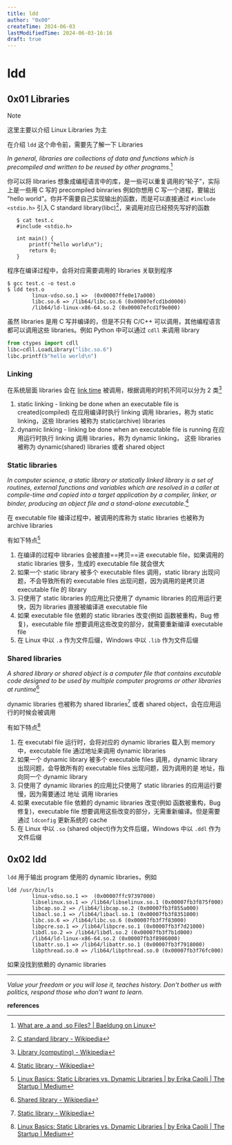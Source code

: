 ```yaml
---
title: ldd
author: "0x00"
createTime: 2024-06-03
lastModifiedTime: 2024-06-03-16:16
draft: true
---
```


# ldd

## 0x01 Libraries

> [!NOTE]
> 这里主要以介绍 Linux Libraries 为主

在介绍 `ldd` 这个命令前，需要先了解一下 Libraries

*In general, libraries are collections of data and functions which is precompiled and written to be reused by other programs.*[^1]

你可以将 libraries 想象成编程语言中的库，是一些可以重复调用的“轮子”，实际上是一些用 C 写的 precompiled binraries
例如你想用 C 写一个进程，要输出 "hello world"。你并不需要自己实现输出的函数，而是可以直接通过 `#include <stdio.h>` 引入 C standard library(libc)[^7]，来调用对应已经预先写好的函数
```shell
   $ cat test.c
   #include <stdio.h>
   
   int main() {
       printf("hello world\n");
       return 0;
   }
   ```
 程序在编译过程中，会将对应需要调用的 libraries 关联到程序
   ```shell
   $ gcc test.c -o test.o
   $ ldd test.o
           linux-vdso.so.1 =>  (0x00007ffe0e17a000)
           libc.so.6 => /lib64/libc.so.6 (0x00007efcd1bd0000)
           /lib64/ld-linux-x86-64.so.2 (0x00007efcd1f9e000)
   ```
虽然 libraries 是用 C 写并编译的，但是不只有 C/C++ 可以调用，其他编程语言都可以调用这些 libraries。例如 Python 中可以通过 `cdll` 来调用 library
```python
from ctypes import cdll
libc=cdll.LoadLibrary("libc.so.6")
libc.printf(b"hello world\n")
```

### Linking

在系统层面 libraries 会在 [link time](https://en.wikipedia.org/wiki/Link_time) 被调用，根据调用的时机不同可以分为 2 类[^2]
1. static linking - linking be done when an executable file is created(compiled)
	在应用编译时执行 linking 调用 libraries，称为 static linking，这些 libraries 被称为 static(archive) libraries
2. dynamic linking - linking be done when an executable file is running
	在应用运行时执行 linking 调用 libraries，称为 dynamic linking， 这些 libraries 被称为 dynamic(shared) libraries 或者 shared object

### Static libraries

*In computer science, a static library or statically linked library is a set of routines, external functions and variables which are resolved in a caller at compile-time and copied into a target application by a compiler, linker, or binder, producing an object file and a stand-alone executable.*[^3]

在 executable file 编译过程中，被调用的库称为 static libraries 也被称为 archive libraries

有如下特点[^5]
1. 在编译的过程中 libraries 会被直接==拷贝==进 executable file，如果调用的 static libraries 很多，生成的 executable file 就会很大
2. 如果一个 static library 被多个 executable files 调用，static library 出现问题，不会导致所有的 executable files 出现问题，因为调用的是拷贝进 executable file 的 library
3. 只使用了 static libraries 的应用比只使用了 dynamic libraries 的应用运行更快，因为 libraries 直接被编译进 executable file
4. 如果 executable file 依赖的 static libraries 改变(例如 函数被重构，Bug 修复)，executable file 想要调用这些改变的部分，就需要重新编译 executable file
5. 在 Linux 中以 `.a` 作为文件后缀，Windows 中以 `.lib` 作为文件后缀

### Shared libraries

*A shared library or shared object is a computer file that contains excutable code designed to be used by multiple computer programs or other libraries at runtime*[^4]

dynamic libraries 也被称为 shared libraries[^3] 或者 shared object，会在应用运行的时候会被调用

有如下特点[^5]
1. 在 executabl file 运行时，会将对应的 dynamic libraries 载入到 memory 中，executable file 通过地址来调用 dynamic libraries
2. 如果一个 dynamic library 被多个 executable files 调用，dynamic library 出现问题，会导致所有的 executable files 出现问题，因为调用的是 地址，指向同一个 dynamic library
3. 只使用了 dynamic libraries 的应用比只使用了 static libraries 的应用运行要慢，因为需要通过 地址 调用 libraries
4. 如果 executable file 依赖的 dynamic libraries 改变(例如 函数被重构，Bug 修复)，executable file 想要调用这些改变的部分，无需重新编译。但是需要通过 `ldconfig` 更新系统的 cache
5. 在 Linux 中以 `.so` (shared object)作为文件后缀，Windows 中以 `.ddl` 作为文件后缀

## 0x02 ldd

`ldd` 用于输出 program 使用的 dynamic libraries，例如
```
ldd /usr/bin/ls
        linux-vdso.so.1 =>  (0x00007ffc97397000)
        libselinux.so.1 => /lib64/libselinux.so.1 (0x00007fb3f875f000)
        libcap.so.2 => /lib64/libcap.so.2 (0x00007fb3f855a000)
        libacl.so.1 => /lib64/libacl.so.1 (0x00007fb3f8351000)
        libc.so.6 => /lib64/libc.so.6 (0x00007fb3f7f83000)
        libpcre.so.1 => /lib64/libpcre.so.1 (0x00007fb3f7d21000)
        libdl.so.2 => /lib64/libdl.so.2 (0x00007fb3f7b1d000)
        /lib64/ld-linux-x86-64.so.2 (0x00007fb3f8986000)
        libattr.so.1 => /lib64/libattr.so.1 (0x00007fb3f7918000)
        libpthread.so.0 => /lib64/libpthread.so.0 (0x00007fb3f76fc000)
```
如果没找到依赖的 dynamic libraries 

---
*Value your freedom or you will lose it, teaches history. Don't bother us with politics, respond those who don't want to learn.*

**references**

[^1]:[What are .a and .so Files? | Baeldung on Linux](https://www.baeldung.com/linux/a-so-extension-files)
[^2]:[Library (computing) - Wikipedia](https://en.wikipedia.org/wiki/Library_(computing))
[^3]:[Static library - Wikipedia](https://en.wikipedia.org/wiki/Static_library)
[^4]:[Shared library - Wikipedia](https://en.wikipedia.org/wiki/Shared_library)
[^5]:[Linux Basics: Static Libraries vs. Dynamic Libraries | by Erika Caoili | The Startup | Medium](https://medium.com/swlh/linux-basics-static-libraries-vs-dynamic-libraries-a7bcf8157779)
[^6]:[What is difference between Dynamic and Static library(Static and Dynamic linking) - YouTube](https://www.youtube.com/watch?v=eW5he5uFBNM)
[^7]:[C standard library - Wikipedia](https://en.wikipedia.org/wiki/C_standard_library)

